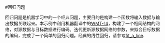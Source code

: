 
#回归问题

回归问题是机器学习中的一个经典问题，主要目的是构建一个函数将输入数据与输出数据关联起来。本示例中利用机器翻译中的[WMT-14](https://github.com/PaddlePaddle/book/tree/develop/08.machine_translation#数据介绍)，构建了一个相同结构的网络，对源数据与目标数据进行编码。迭代更新源数据网络的参数，来拟合目标数据的编码，完成了一个简单的回归问题。经典的线性回归，请参考[fit_a_line](https://github.com/PaddlePaddle/book/tree/develop/01.fit_a_line).
